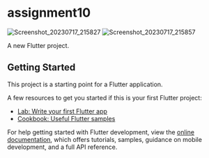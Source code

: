 # assignment10
![Screenshot_20230717_215827](https://github.com/BIPLOB-SHIL/Ostad_Flutter_Batch_03-Assignment10/assets/112534902/0f25b842-0d4c-47de-8f83-3f83d0333ef6)
![Screenshot_20230717_215857](https://github.com/BIPLOB-SHIL/Ostad_Flutter_Batch_03-Assignment10/assets/112534902/48ac48ea-2ac4-4eb2-985d-a74bb84eac5d)

A new Flutter project.

## Getting Started

This project is a starting point for a Flutter application.

A few resources to get you started if this is your first Flutter project:

- [Lab: Write your first Flutter app](https://docs.flutter.dev/get-started/codelab)
- [Cookbook: Useful Flutter samples](https://docs.flutter.dev/cookbook)

For help getting started with Flutter development, view the
[online documentation](https://docs.flutter.dev/), which offers tutorials,
samples, guidance on mobile development, and a full API reference.
